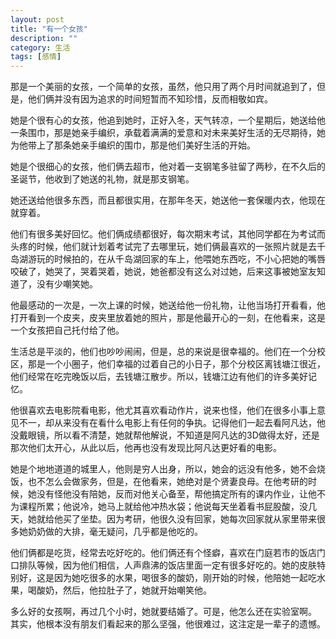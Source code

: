 ```yaml
---
layout: post
title: "有一个女孩"
description: ""
category: 生活
tags: [感情]
---
```


那是一个美丽的女孩，一个简单的女孩，虽然，他只用了两个月时间就追到了，但是，他们俩并没有因为追求的时间短暂而不知珍惜，反而相敬如宾。

她是个很有心的女孩，他追到她时，正好入冬，天气转凉，一个星期后，她送给他一条围巾，那是她亲手编织，承载着满满的爱意和对未来美好生活的无尽期待，她为他带上了那条她亲手编织的围巾，那是他们美好生活的开始。

她是个很细心的女孩，他们俩去超市，他对着一支钢笔多驻留了两秒，在不久后的圣诞节，他收到了她送的礼物，就是那支钢笔。

她还送给他很多东西，而且都很实用，在那年冬天，她送他一套保暖内衣，他现在就穿着。

他们有很多美好回忆。他们俩成绩都很好，每次期末考试，其他同学都在为考试而头疼的时候，他们就计划着考试完了去哪里玩，她们俩最喜欢的一张照片就是去千岛湖游玩的时候拍的，在从千岛湖回家的车上，他喂她东西吃，不小心把她的嘴唇咬破了，她哭了，哭着哭着，她说，她爸都没有这么对过她，后来这事被她室友知道了，没有少嘲笑她。

他最感动的一次是，一次上课的时候，她送给他一份礼物，让他当场打开看看，他打开看到一个皮夹，皮夹里放着她的照片，那是他最开心的一刻，在他看来，这是一个女孩把自己托付给了他。

生活总是平淡的，他们也吵吵闹闹，但是，总的来说是很幸福的。他们在一个分校区，那是一个小圈子，他们幸福的过着自己的小日子，那个分校区离钱塘江很近，他们经常在吃完晚饭以后，去钱塘江散步。所以，钱塘江边有他们的许多美好记忆。

他很喜欢去电影院看电影，他尤其喜欢看动作片，说来也怪，他们在很多小事上意见不一，却从来没有在看什么电影上有任何的争执。记得他们一起去看阿凡达，他没戴眼镜，所以看不清楚，她就帮他解说，不知道是阿凡达的3D做得太好，还是那次他们太开心，从此以后，他再也没有发现比阿凡达更好看的电影。

她是个地地道道的城里人，他则是穷人出身，所以，她会的远没有他多，她不会烧饭，也不怎么会做家务，但是，在他看来，她绝对是个贤妻良母。在他考研的时候，她没有怪他没有陪她，反而对他关心备至，帮他搞定所有的课内作业，让他不为课程所累；他说冷，她马上就给他冲热水袋；他说每天坐着看书屁股酸，没几天，她就给他买了坐垫。因为考研，他很久没有回家，她每次回家就从家里带来很多她奶奶做的大排，毫无疑问，几乎都是他吃的。

他们俩都是吃货，经常去吃好吃的。他们俩还有个怪癖，喜欢在门庭若市的饭店门口排队等候，因为他们相信，人声鼎沸的饭店里面一定有很多好吃的。她的皮肤特别好，这是因为她吃很多的水果，喝很多的酸奶，刚开始的时候，他陪她一起吃水果，喝酸奶，然后，他拉肚子了，她就开始嘲笑他。


多么好的女孩啊，再过几个小时，她就要结婚了。可是，他怎么还在实验室啊。 其实，他根本没有朋友们看起来的那么坚强，他很难过，这注定是一辈子的遗憾。
